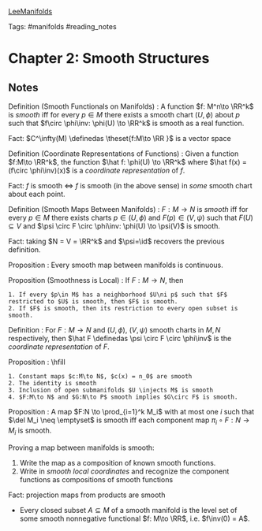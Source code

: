 [LeeManifolds](../LeeManifolds.md)

Tags: #manifolds #reading_notes

# Chapter 2: Smooth Structures

## Notes


Definition (Smooth Functionals on Manifolds)
: A function $f: M^n\to \RR^k$ is *smooth* iff for every $p\in M$ there exists a smooth chart $(U, \phi)$ about $p$ such that $f\circ \phi\inv: \phi(U) \to \RR^k$ is smooth as a real function.


Fact: $C^\infty(M) \definedas \theset{f:M\to \RR }$ is a vector space

Definition (Coordinate Representations of Functions)
: Given a function $f:M\to \RR^k$, the function $\hat f: \phi(U) \to \RR^k$ where $\hat f(x) = (f\circ \phi\inv)(x)$ is a *coordinate representation* of $f$.

Fact: $f$ is smooth $\iff$ $f$ is smooth (in the above sense) in *some* smooth chart about each point.

Definition (Smooth Maps Between Manifolds)
: $F:M\to N$ is *smooth* iff for every $p\in M$ there exists charts $p\in (U, \phi)$ and $F(p) \in (V, \psi)$ such that $F(U) \subseteq V$ and $\psi \circ F \circ \phi\inv: \phi(U) \to \psi(V)$ is smooth.

Fact: taking $N = V = \RR^k$ and $\psi=\id$ recovers the previous definition.


Proposition
: Every smooth map between manifolds is continuous.


Proposition (Smoothness is Local)
:   If $F:M\to N$, then

    1. If every $p\in M$ has a neighborhood $U\ni p$ such that $F$ restricted to $U$ is smooth, then $F$ is smooth.
    2. If $F$ is smooth, then its restriction to every open subset is smooth.

Definition
: For $F:M\to N$ and $(U, \phi)$, $(V, \psi)$ smooth charts in $M, N$ respectively, then $\hat F \definedas \psi \circ F \circ \phi\inv$ is the *coordinate representation* of $F$.

Proposition
:   \hfill

    1. Constant maps $c:M\to N$, $c(x) = n_0$ are smooth
    2. The identity is smooth
    3. Inclusion of open submanifolds $U \injects M$ is smooth
    4. $F:M\to N$ and $G:N\to P$ smooth implies $G\circ F$ is smooth.

Proposition
: A map $F:N \to \prod_{i=1}^k M_i$ with at most one $i$ such that $\del M_i \neq \emptyset$ is smooth iff each component map $\pi_i \circ F: N\to M_i$ is smooth.


Proving a map between manifolds is smooth:

1. Write the map as a composition of known smooth functions.
2. Write in *smooth local coordinates* and recognize the component functions as compositions of smooth functions

Fact: projection maps from products are smooth

- Every closed subset $A\subseteq M$ of a smooth manifold is the level set of some smooth nonnegative functional $f: M\to \RR$, i.e. $f\inv(0) = A$.
